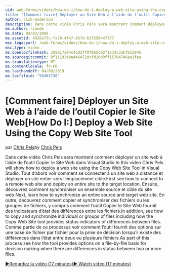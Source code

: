 ```yaml
---
uid: web-forms/videos/how-do-i/how-do-i-deploy-a-web-site-using-the-copy-web-site-tool
title: '[Comment faire] Déployer un Site Web à l’aide de l’outil Copier le Site Web | Microsoft Docs'
author: rick-anderson
description: Dans cette vidéo Chris Pels sera montrent comment déployer un site web à l’aide de l’outil Copier le Site Web dans Visual Studio. Tout d’abord voir comment se connecter à un site web à distance et...
ms.author: riande
ms.date: 04/03/2008
ms.assetid: 4926a73c-fa70-4f47-b57d-b33556447377
msc.legacyurl: /web-forms/videos/how-do-i/how-do-i-deploy-a-web-site-using-the-copy-web-site-tool
msc.type: video
ms.openlocfilehash: 359a17a04c45d2ff0f0b5c02f1233c3abfb12945
ms.sourcegitcommit: 0f1119340e4464720cfd16d0ff15764746ea1fea
ms.translationtype: MT
ms.contentlocale: fr-FR
ms.lasthandoff: 04/09/2019
ms.locfileid: "59403738"
---
```

# <a name="how-do-i-deploy-a-web-site-using-the-copy-web-site-tool"></a><span data-ttu-id="60bfb-104">[Comment faire] Déployer un Site Web à l’aide de l’outil Copier le Site Web</span><span class="sxs-lookup"><span data-stu-id="60bfb-104">[How Do I:] Deploy a Web Site Using the Copy Web Site Tool</span></span>

<span data-ttu-id="60bfb-105">par [Chris Pels](https://twitter.com/chrispels)</span><span class="sxs-lookup"><span data-stu-id="60bfb-105">by [Chris Pels](https://twitter.com/chrispels)</span></span>

<span data-ttu-id="60bfb-106">Dans cette vidéo Chris Pels sera montrent comment déployer un site web à l’aide de l’outil Copier le Site Web dans Visual Studio.</span><span class="sxs-lookup"><span data-stu-id="60bfb-106">In this video Chris Pels will show how to deploy a web site using the Copy Web Site Tool in Visual Studio.</span></span> <span data-ttu-id="60bfb-107">Tout d’abord voir comment se connecter à un site web à distance et déployer un site entier vers l’emplacement cible.</span><span class="sxs-lookup"><span data-stu-id="60bfb-107">First see how to connect to a remote web site and deploy an entire site to the target location.</span></span> <span data-ttu-id="60bfb-108">Ensuite, découvrez comment synchroniser un ensemble source et cible du site web.</span><span class="sxs-lookup"><span data-stu-id="60bfb-108">Next, learn how to synchronize an entire source and target web site.</span></span> <span data-ttu-id="60bfb-109">En outre, découvrez comment copier et synchroniser des fichiers ou les groupes de fichiers, y compris comment l’outil Copier le Site Web fournit des indicateurs d’état des différences entre les fichiers.</span><span class="sxs-lookup"><span data-stu-id="60bfb-109">In addition, see how to copy and synchronize individual or groups of files including how the Copy Web Site tool provides status indicators of differences between files.</span></span> <span data-ttu-id="60bfb-110">Comme partie de ce processus voir comment l’outil fournit des options sur une base de fichier par fichier pour la prise de décision lorsqu’il existe des différences dans l’état entre deux ou plusieurs fichiers.</span><span class="sxs-lookup"><span data-stu-id="60bfb-110">As part of this process see how the tool provides options on a file-by-file basis for decision making when there are differences in status between two or more files.</span></span>

[<span data-ttu-id="60bfb-111">&#9654;Regardez la vidéo (17 minutes)</span><span class="sxs-lookup"><span data-stu-id="60bfb-111">&#9654; Watch video (17 minutes)</span></span>](https://channel9.msdn.com/Blogs/ASP-NET-Site-Videos/how-do-i-deploy-a-web-site-using-the-copy-web-site-tool)
